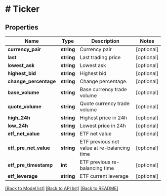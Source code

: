 # # Ticker

## Properties

Name | Type | Description | Notes
------------ | ------------- | ------------- | -------------
**currency_pair** | **string** | Currency pair | [optional] 
**last** | **string** | Last trading price | [optional] 
**lowest_ask** | **string** | Lowest ask | [optional] 
**highest_bid** | **string** | Highest bid | [optional] 
**change_percentage** | **string** | Change percentage. | [optional] 
**base_volume** | **string** | Base currency trade volume | [optional] 
**quote_volume** | **string** | Quote currency trade volume | [optional] 
**high_24h** | **string** | Highest price in 24h | [optional] 
**low_24h** | **string** | Lowest price in 24h | [optional] 
**etf_net_value** | **string** | ETF net value | [optional] 
**etf_pre_net_value** | **string** | ETF previous net value at re-balancing time | [optional] 
**etf_pre_timestamp** | **int** | ETF previous re-balancing time | [optional] 
**etf_leverage** | **string** | ETF current leverage | [optional] 

[[Back to Model list]](../../README.md#documentation-for-models) [[Back to API list]](../../README.md#documentation-for-api-endpoints) [[Back to README]](../../README.md)
